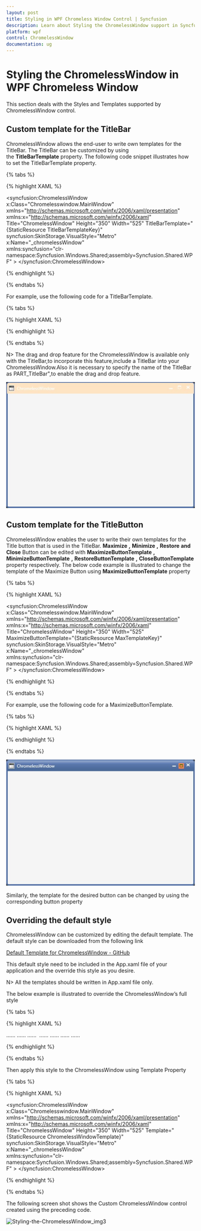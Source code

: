 ```yaml
---
layout: post
title: Styling in WPF Chromeless Window Control | Syncfusion
description: Learn about Styling the ChromelessWindow support in Syncfusion WPF Chromeless Window control and more.
platform: wpf
control: ChromelessWindow
documentation: ug
---
```

# Styling the ChromelessWindow in WPF Chromeless Window

This section deals with the Styles and Templates supported by ChromelessWindow control.

## Custom template for the TitleBar

ChromelessWindow allows the end-user to write own templates for the TitleBar. The TitleBar can be customized by using the **TitleBarTemplate** property. The following code snippet illustrates how to set the TitleBarTemplate property.

{% tabs %}

{% highlight XAML %}

<syncfusion:ChromelessWindow x:Class="Chromelesswindow.MainWindow"
xmlns="http://schemas.microsoft.com/winfx/2006/xaml/presentation"
xmlns:x="http://schemas.microsoft.com/winfx/2006/xaml"
Title="ChromelessWindow" Height="350" Width="525" TitleBarTemplate="{StaticResource TitleBarTemplateKey}"   
syncfusion:SkinStorage.VisualStyle="Metro" x:Name="_chromelessWindow"    
xmlns:syncfusion="clr-namespace:Syncfusion.Windows.Shared;assembly=Syncfusion.Shared.WPF"  >
</syncfusion:ChromelessWindow>

{% endhighlight %}

{% endtabs %}

For example, use the following code for a TitleBarTemplate.

{% tabs %}

{% highlight XAML %}

<ControlTemplate x:Key="TitleBarTemplateKey" TargetType="{x:Type syncfusion:TitleBar}">
<Border x:Name="MainGrid"  Height="30" CornerRadius="5,5,0,0" Background="Bisque" >
<Border BorderBrush="Transparent" Background="Transparent" BorderThickness=".5" Width="Auto" CornerRadius="0,0,0,0">
<ContentPresenter   HorizontalAlignment="Stretch" VerticalAlignment="Center" />
</Border>
</Border>
</ControlTemplate>

{% endhighlight %}

{% endtabs %}

N> The drag and drop feature for the ChromelessWindow is available only with the TitleBar,to incorporate this feature,include a TitleBar into your ChromelessWindow.Also it is necessary to specify the name of the TitleBar as PART_TitleBar",to enable the drag and drop feature.

![Styling-the-ChromelessWindow_img1](Styling-the-ChromelessWindow_images/Styling-the-ChromelessWindow_img1.jpeg)

## Custom template for the TitleButton

ChromelessWindow enables the user to write their own templates for the Title button that is used in the TitleBar. **Maximize** **,** **Minimize** **,** **Restore** **and** **Close** Button can be edited with **MaximizeButtonTemplate** **,** **MinimizeButtonTemplate** **,** **RestoreButtonTemplate** **,** **CloseButtonTemplate** property respectively. The below code example is illustrated to change the template of the Maximize Button using **MaximizeButtonTemplate** property

{% tabs %}

{% highlight XAML %}

<syncfusion:ChromelessWindow x:Class="Chromelesswindow.MainWindow"
xmlns="http://schemas.microsoft.com/winfx/2006/xaml/presentation"
xmlns:x="http://schemas.microsoft.com/winfx/2006/xaml"
Title="ChromelessWindow" Height="350" Width="525" MaximizeButtonTemplate="{StaticResource MaxTemplateKey}" 
syncfusion:SkinStorage.VisualStyle="Metro"    x:Name="_chromelessWindow"    
xmlns:syncfusion="clr-namespace:Syncfusion.Windows.Shared;assembly=Syncfusion.Shared.WPF" >
<Grid>
</Grid>
</syncfusion:ChromelessWindow>

{% endhighlight %}

{% endtabs %}

For example, use the following code for a MaximizeButtonTemplate.

{% tabs %}

{% highlight XAML %}

<ControlTemplate x:Key="MaxTemplateKey" TargetType="{x:Type syncfusion:TitleButton}">
<Border SnapsToDevicePixels="true" x:Name="maxborder" Width="15" Height="15" Background="Coral"  
BorderThickness="0" BorderBrush="Transparent">
<Grid SnapsToDevicePixels="true" x:Name="grid" HorizontalAlignment="Center" VerticalAlignment="Center" Width="9" Height="8">
<Path Name="pathButton" SnapsToDevicePixels="True"  Stretch="Fill" StrokeThickness="1"               
Data="M1,1 L8,1 L8,8 L1,8 z M1,2 L8,2" Stroke="Green"
HorizontalAlignment="Center" VerticalAlignment="Center"  Width="9" Height="8">
</Path>                  
</Grid>
</Border>
</ControlTemplate>

{% endhighlight %}

{% endtabs %}

![Styling-the-ChromelessWindow_img2](Styling-the-ChromelessWindow_images/Styling-the-ChromelessWindow_img2.jpeg)

Similarly, the template for the desired button can be changed by using the corresponding button property

## Overriding the default style

ChromelessWindow can be customized by editing the default template. The default style can be downloaded from the following link

[Default Template for ChromelessWindow - GitHub](https://github.com/SyncfusionExamples/Default-ChromelessWindow-Style)

This default style need to be included in the App.xaml file of your application and the override this style as you desire.

N> All the templates should be written in App.xaml file only.

The below example is illustrated to override the ChromelessWindow’s full style 

{% tabs %}

{% highlight XAML %}

<ControlTemplate x:Key="TitleBarTemplateKey" TargetType="{x:Type syncfusion:TitleBar}">
<Border Name="border" Background="#AA161616" Height="30">
<ContentPresenter HorizontalAlignment="Stretch" VerticalAlignment="Bottom" Margin="0,0,0,0"/>
</Border>
</ControlTemplate>
<ControlTemplate x:Key="ChromelessWindowTemplate" TargetType="{x:Type syncfusion:ChromelessWindow}">
<AdornerDecorator>
<Border Name="OuterBorder" Background="#F1401013" BorderThickness="2" CornerRadius="{Binding ElementName=CornerRadiusSlider,Path=Value}" BorderBrush="#401013">
......
......
......
<syncfusion:TitleBar Name="PART_TitleBar" Grid.Row="0" Template="{StaticResource TitleBarTemplateKey}" >
<Grid VerticalAlignment="Top" Height="30">
<StackPanel Orientation="Horizontal">
<Image x:Name="PART_Icon" Source="{Binding RelativeSource={RelativeSource FindAncestor, AncestorType={x:Type syncfusion:ChromelessWindow}}, Path=Icon}" VerticalAlignment="Center" HorizontalAlignment="Left" Margin="4,4,2,4"  MaxWidth="16" MaxHeight="16" MinWidth="16" MinHeight="16" />
<ContentControl Foreground="White" Content="{TemplateBinding Title}" VerticalAlignment="Center" HorizontalAlignment="Left" x:Name="TitlePresenter" Margin="5,5,5,5" />
</StackPanel>
......
......
</Grid>
</syncfusion:TitleBar>
......
......
</Grid>
</Border>               
</AdornerDecorator>
</ControlTemplate>

{% endhighlight %}

{% endtabs %}

Then apply this style to the ChromelessWindow using Template Property

{% tabs %}

{% highlight XAML %}

<syncfusion:ChromelessWindow x:Class="Chromelesswindow.MainWindow"
xmlns="http://schemas.microsoft.com/winfx/2006/xaml/presentation"
xmlns:x="http://schemas.microsoft.com/winfx/2006/xaml"
Title="ChromelessWindow" Height="350" Width="525" Template="{StaticResource ChromelessWindowTemplate}"   
syncfusion:SkinStorage.VisualStyle="Metro" x:Name="_chromelessWindow"    
xmlns:syncfusion="clr-namespace:Syncfusion.Windows.Shared;assembly=Syncfusion.Shared.WPF"  >
</syncfusion:ChromelessWindow>

{% endhighlight %}

{% endtabs %}

The following screen shot shows the Custom ChromelessWindow control created using the preceding code.

![Styling-the-ChromelessWindow_img3](Styling-the-ChromelessWindow_images/Styling-the-ChromelessWindow_img3.jpeg)
